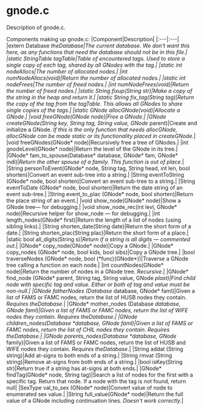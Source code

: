 # gnode.c

Description of gnode.c.

Components making up gnode.c:
|Component|Description|
|:---|:---|
|extern Database *theDatabase|The current database. *We don't want this here, as any functions that need the database should not be in this file.*|
|static StringTable *tagTable|Table of encountered tags. Used to store a single copy of each tag, shared by all GNodes with the tag.|
|static int nodeAllocs|The number of allocated nodes.|
|int numNodeAllocs(void)|Return the number of allocated nodes.|
|static int nodeFrees|The number of freed nodes.|
|int numNodeFrees(void)|Return the number of freed nodes.|
|static String fixup(String str)|Make a copy of the string in the heap and return it.|
|static String fix_tag(String tag)|Return the copy of the tag from the tagTable. This allows all GNodes to share single copies of the tags.|
|static GNode *allocGNode(void)|Allocate a GNode.|
|void freeGNode(GNode* node)|Free a GNode.|
|GNode* createGNode(String key, String tag, String value, GNode* parent)|Create and initialize a GNode. *If this is the only function that needs allocGNode, allocGNode can be made static or its functionality placed in createGNode.*|
|void freeGNodes(GNode* node)|Recursively free a tree of GNodes.|
|int gnodeLevel(GNode* node)|Return the level of the GNode in its tree.|
|GNode* fam_to_spouse(Database* database, GNode* fam, GNode* indi)|_Return the other spouse of a family. This function is out of place_.|
|String personToEvent(GNode* node, String tag, String head, int len, bool shorten)|Convert an event sub-tree into a string.|
|String eventToString (GNode* node, bool shorten)|Convert an event sub-tree to a string.|
|String eventToDate (GNode* node, bool shorten)|Return the date string of an event sub-tree.|
|String event_to_plac (GNode* node, bool shorten)|Return the place string of an event.|
|void show_node(GNode* node)|Show a GNode tree&mdash; for debugging.|
|void show_node_rec(int levl, GNode* node)|Recursive helper for show_node &mdash; for debugging.|
|int length_nodes(GNode* first)|Return the length of a list of nodes (using sibling links).|
|String shorten_date(String date)|Return the short form of a date.|
|String shorten_plac(String plac)|Return the short form of a place.|
|static bool all_digits(String s)|_Return if a string is all digits &mdash; commented out_.|
|GNode* copy_node(GNode* node)|Copy a GNode.|
|GNode* copy_nodes (GNode* node, bool kids, bool sibs)|Copy a GNode tree.|
|bool traverseNodes (GNode* node, bool (\*func)(GNode*))|Traverse a GNode tree calling a function on each node.|
|int countNodes(GNode* node)|Return the number of nodes in a GNode tree. _Recursive_.|
|GNode* find_node (GNode* parent, String tag, String value, GNode **plast)|Find child node with specific tag and value. Either or both of tag and value must be non-null.|
|GNode* fatherNodes (Database* database, GNode* faml)|Given a list of FAMS or FAMC nodes, return the list of HUSB nodes they contain. _Requires theDatabase_.|
|GNode* mother_nodes (Database *database, GNode *faml)|Given a list of FAMS or FAMC nodes, return the list of WIFE nodes they contain. _Requires theDatabase_.|
|GNode* children_nodes(Database \*database, GNode *faml)|Given a list of FAMS or FAMC nodes, return the list of CHIL nodes they contain. _Requires theDatabase_.|
|GNode* parents_nodes(Database \*database, GNode* family)|Given a list of FAMS or FAMC nodes, return the list of HUSB and WIFE nodes they contain. _Requires theDatabase_.|
|String addat (String string)|Add at-signs to both ends of a string.|
|String rmvat (String string)|Remove at-signs from both ends of a string.|
|bool isKey(String str)|Return true if a string has at-signs at both ends.|
|GNode* findTag(GNode* node, String tag)|Search a list of nodes for the first with a specific tag. Return that node. If a node with the tag is not found, return null|
|SexType val_to_sex (GNode* node)|Convert value of node to enumerated sex value.|
|String full_value(GNode* node)|Return the full value of a GNode including continuation lines. _Doesn't work correctly._|






